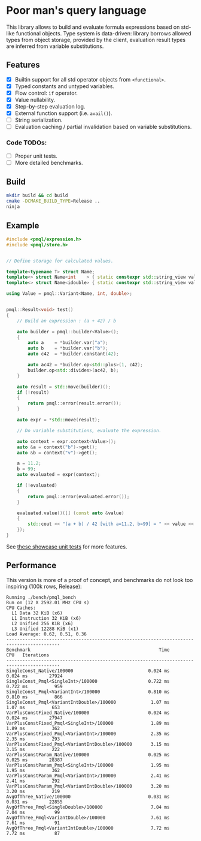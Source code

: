 # Poor man's query language

This library allows to build and evaluate formula expressions based on std-like functional objects. Type system is data-driven: library borrows allowed types from object storage, provided by the client, evaluation result types are inferred from variable substitutions.

## Features

- [x] Builtin support for all std operator objects from `<functional>`.
- [x] Typed constants and untyped variables.
- [x] Flow control: `if` operator.
- [x] Value nullability.
- [x] Step-by-step evaluation log.
- [x] External function support (i.e. `avail()`).
- [ ] String serialization.
- [ ] Evaluation caching / partial invalidation based on variable substitutions.

### Code TODOs:

- [ ] Proper unit tests.
- [ ] More detailed benchmarks.

## Build

```sh
mkdir build && cd build
cmake -DCMAKE_BUILD_TYPE=Release ..
ninja
```

## Example

```cpp
#include <pmql/expression.h>
#include <pmql/store.h>


// Define storage for calculated values.

template<typename T> struct Name;
template<> struct Name<int    > { static constexpr std::string_view value = "int"   ; };
template<> struct Name<idouble> { static constexpr std::string_view value = "double"; };

using Value = pmql::Variant<Name, int, double>;


pmql::Result<void> test()
{
    // Build an expression : (a + 42) / b

    auto builder = pmql::builder<Value>();
    {
        auto a    = *builder.var("a");
        auto b    = *builder.var("b");
        auto c42  = *builder.constant(42);

        auto ac42 = *builder.op<std::plus>(1, c42);
        builder.op<std::divides>(ac42, b);
    }

    auto result = std::move(builder)();
    if (!result)
    {
        return pmql::error(result.error());
    }

    auto expr = *std::move(result);

    // Do variable substitutions, evaluate the expression.

    auto context = expr.context<Value>();
    auto &a = context("b")->get();
    auto &b = context("v")->get();

    a = 11.2;
    b = 99;
    auto evaluated = expr(context);

    if (!evaluated)
    {
        return pmql::error(evaluated.error());
    }

    evaluated.value()([] (const auto &value)
    {
        std::cout << "(a + b) / 42 [with a=11.2, b=99] = " << value << std::endl;
    });
}
```

See [these showcase unit tests](./test/example.t.cpp) for more features.

## Performance

This version is more of a proof of concept, and benchmarks do not look too inspiring (100k rows, Release):

```
Running ./bench/pmql_bench
Run on (12 X 2592.01 MHz CPU s)
CPU Caches:
  L1 Data 32 KiB (x6)
  L1 Instruction 32 KiB (x6)
  L2 Unified 256 KiB (x6)
  L3 Unified 12288 KiB (x1)
Load Average: 0.62, 0.51, 0.36
------------------------------------------------------------------------------------------
Benchmark                                                Time             CPU   Iterations
------------------------------------------------------------------------------------------
SingleConst_Native/100000                            0.024 ms        0.024 ms        27924
SingleConst_Pmql<SingleInt>/100000                   0.722 ms        0.722 ms          959
SingleConst_Pmql<VariantInt>/100000                  0.810 ms        0.810 ms          866
SingleConst_Pmql<VariantIntDouble>/100000             1.07 ms         1.07 ms          653
VarPlusConstFixed_Native/100000                      0.024 ms        0.024 ms        27947
VarPlusConstFixed_Pmql<SingleInt>/100000              1.89 ms         1.89 ms          362
VarPlusConstFixed_Pmql<VariantInt>/100000             2.35 ms         2.35 ms          293
VarPlusConstFixed_Pmql<VariantIntDouble>/100000       3.15 ms         3.15 ms          222
VarPlusConstParam_Native/100000                      0.025 ms        0.025 ms        28387
VarPlusConstParam_Pmql<SingleInt>/100000              1.95 ms         1.95 ms          362
VarPlusConstParam_Pmql<VariantInt>/100000             2.41 ms         2.41 ms          292
VarPlusConstParam_Pmql<VariantIntDouble>/100000       3.20 ms         3.20 ms          219
AvgOfThree_Native/100000                             0.031 ms        0.031 ms        22855
AvgOfThree_Pmql<SingleDouble>/100000                  7.04 ms         7.04 ms           99
AvgOfThree_Pmql<VariantDouble>/100000                 7.61 ms         7.61 ms           91
AvgOfThree_Pmql<VariantIntDouble>/100000              7.72 ms         7.72 ms           87
```

